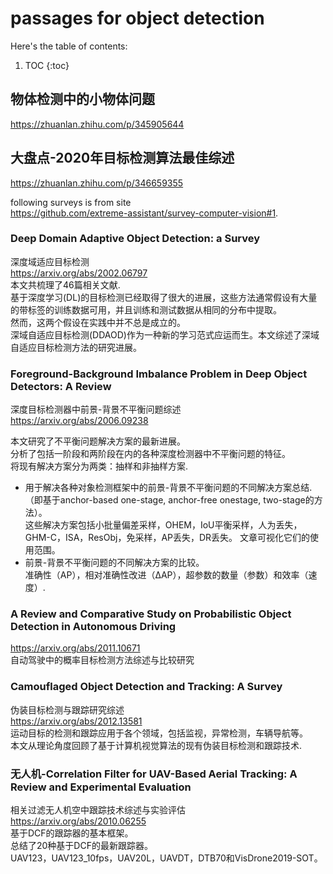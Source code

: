 # passages for object detection

Here's the table of contents:

1. TOC
{:toc}

## 物体检测中的小物体问题  

<https://zhuanlan.zhihu.com/p/345905644>

## 大盘点-2020年目标检测算法最佳综述  

<https://zhuanlan.zhihu.com/p/346659355>

following surveys is from site  
<https://github.com/extreme-assistant/survey-computer-vision#1>.

### Deep Domain Adaptive Object Detection: a Survey 
深度域适应目标检测  
<https://arxiv.org/abs/2002.06797>  
本文共梳理了46篇相关文献.  
基于深度学习(DL)的目标检测已经取得了很大的进展，这些方法通常假设有大量的带标签的训练数据可用，并且训练和测试数据从相同的分布中提取。  
然而，这两个假设在实践中并不总是成立的。  
深域自适应目标检测(DDAOD)作为一种新的学习范式应运而生。本文综述了深域自适应目标检测方法的研究进展。   


### Foreground-Background Imbalance Problem in Deep Object Detectors: A Review  
深度目标检测器中前景-背景不平衡问题综述  
<https://arxiv.org/abs/2006.09238>

本文研究了不平衡问题解决方案的最新进展。  
分析了包括一阶段和两阶段在内的各种深度检测器中不平衡问题的特征。  
将现有解决方案分为两类：抽样和非抽样方案.  

+ 用于解决各种对象检测框架中的前景-背景不平衡问题的不同解决方案总结.  
（即基于anchor-based one-stage, anchor-free onestage, two-stage的方法）。  
这些解决方案包括小批量偏差采样，OHEM，IoU平衡采样，人为丢失，GHM-C，ISA，ResObj，免采样，AP丢失，DR丢失。
文章可视化它们的使用范围。  
+ 前景-背景不平衡问题的不同解决方案的比较。   
准确性（AP），相对准确性改进（∆AP），超参数的数量（参数）和效率（速度）.    



### A Review and Comparative Study on Probabilistic Object Detection in Autonomous Driving  
<https://arxiv.org/abs/2011.10671>    
自动驾驶中的概率目标检测方法综述与比较研究   




### Camouflaged Object Detection and Tracking: A Survey
伪装目标检测与跟踪研究综述    
<https://arxiv.org/abs/2012.13581>    
运动目标的检测和跟踪应用于各个领域，包括监视，异常检测，车辆导航等。  
本文从理论角度回顾了基于计算机视觉算法的现有伪装目标检测和跟踪技术.    



### 无人机-Correlation Filter for UAV-Based Aerial Tracking: A Review and Experimental Evaluation

相关过滤无人机空中跟踪技术综述与实验评估    
<https://arxiv.org/abs/2010.06255>  
基于DCF的跟踪器的基本框架。  
总结了20种基于DCF的最新跟踪器。  
UAV123，UAV123_10fps，UAV20L，UAVDT，DTB70和VisDrone2019-SOT。


















